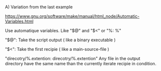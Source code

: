 
A) Variation from the last example

https://www.gnu.org/software/make/manual/html_node/Automatic-Variables.html

Use automatique variables.
Like "$@" and "$<" or "%: %"

"$@":
    Take the script output ( like a binary executable )

"$<":
    Take the first recipie ( like a main-source-file )

"direcotry/%.extention: direcotry/%.extention"
    Any file in the output directory have the same name
    than the currently iterate recipie in condition.


